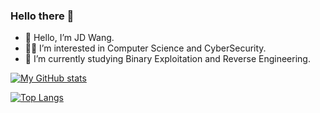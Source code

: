 ### Hello there 👋

- 👋 Hello, I’m JD Wang.
- 👨‍💻 I’m interested in Computer Science and CyberSecurity.
- 🌱 I’m currently studying Binary Exploitation and Reverse Engineering.

[![My GitHub stats](https://github-readme-stats.vercel.app/api?username=jdw1023&count_private=true&show_icons=true&theme=gruvbox)]()

[![Top Langs](https://github-readme-stats.vercel.app/api/top-langs/?username=jdw1023&theme=gruvbox)]()

<!--
**jdw1023/jdw1023** is a ✨ _special_ ✨ repository because its `README.md` (this file) appears on your GitHub profile.

![](https://log.jdw.rocks/logger)
Here are some ideas to get you started:

- 🔭 I’m currently working on ...
- 🌱 I’m currently learning ...
- 👯 I’m looking to collaborate on ...
- 🤔 I’m looking for help with ...
- 💬 Ask me about ...
- 📫 How to reach me: ...
- 😄 Pronouns: ...
- ⚡ Fun fact: ...
-->

